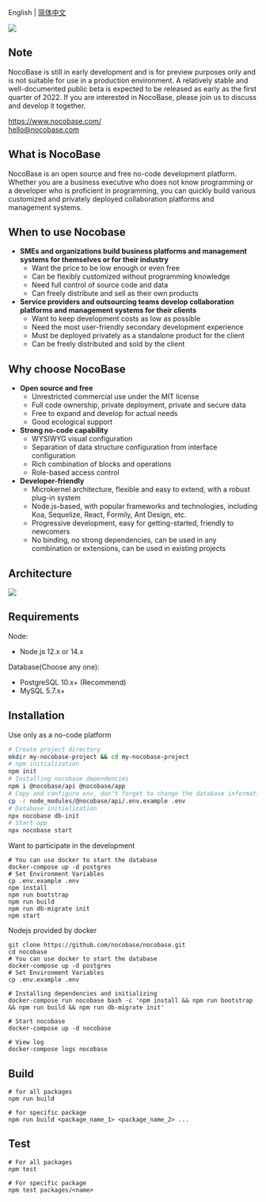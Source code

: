 English | [简体中文](./README.zh-CN.md)

![](https://www.nocobase.com/images/demo/11.png)  

Note
----------
NocoBase is still in early development and is for preview purposes only and is not suitable for use in a production environment.  A relatively stable and well-documented public beta is expected to be released as early as the first quarter of 2022.
If you are interested in NocoBase, please join us to discuss and develop it together.

https://www.nocobase.com/  
hello@nocobase.com

What is NocoBase
----------
NocoBase is an open source and free no-code development platform. Whether you are a business executive who does not know programming or a developer who is proficient in programming, you can quickly build various customized and privately deployed collaboration platforms and management systems.

When to use Nocobase
----------
- **SMEs and organizations build business platforms and management systems for themselves or for their industry**
	- Want the price to be low enough or even free
	- Can be flexibly customized without programming knowledge
	- Need full control of source code and data
	- Can freely distribute and sell as their own products
- **Service providers and outsourcing teams develop collaboration platforms and management systems for their clients**
	- Want to keep development costs as low as possible
	- Need the most user-friendly secondary development experience
	- Must be deployed privately as a standalone product for the client
	- Can be freely distributed and sold by the client

Why choose NocoBase
----------
- **Open source and free**
	- Unrestricted commercial use under the MIT license
	- Full code ownership, private deployment, private and secure data
	- Free to expand and develop for actual needs
	- Good ecological support
- **Strong no-code capability**
	- WYSIWYG visual configuration
	- Separation of data structure configuration from interface configuration
	- Rich combination of blocks and operations
	- Role-based access control
- **Developer-friendly**
	- Microkernel architecture, flexible and easy to extend, with a robust plug-in system
	- Node.js-based, with popular frameworks and technologies, including Koa, Sequelize, React, Formily, Ant Design, etc.
	- Progressive development, easy for getting-started, friendly to newcomers
	- No binding, no strong dependencies, can be used in any combination or extensions, can be used in existing projects

Architecture
----------

![](https://docs.nocobase.com/static/NocoBase.c9542b1f.png)

Requirements
----------

Node:

- Node.js 12.x or 14.x

Database(Choose any one):

- PostgreSQL 10.x+ (Recommend)
- MySQL 5.7.x+

Installation
----------

Use only as a no-code platform

~~~bash
# Create project directory
mkdir my-nocobase-project && cd my-nocobase-project
# npm initialization
npm init
# Installing nocobase dependencies
npm i @nocobase/api @nocobase/app
# Copy and configure env, don't forget to change the database information
cp -r node_modules/@nocobase/api/.env.example .env
# Database initialization
npx nocobase db-init
# Start app
npx nocobase start
~~~

Want to participate in the development

~~~shell
# You can use docker to start the database
docker-compose up -d postgres
# Set Environment Variables
cp .env.example .env
npm install
npm run bootstrap
npm run build
npm run db-migrate init
npm start
~~~

Nodejs provided by docker

```shell
git clone https://github.com/nocobase/nocobase.git
cd nocobase
# You can use docker to start the database
docker-compose up -d postgres
# Set Environment Variables
cp .env.example .env

# Installing dependencies and initializing
docker-compose run nocobase bash -c 'npm install && npm run bootstrap && npm run build && npm run db-migrate init'

# Start nocobase
docker-compose up -d nocobase

# View log
docker-compose logs nocobase
```


Build
----------

~~~shell
# for all packages
npm run build

# for specific package
npm run build <package_name_1> <package_name_2> ...
~~~

Test
----------

~~~
# For all packages
npm test

# For specific package
npm test packages/<name>
~~~
